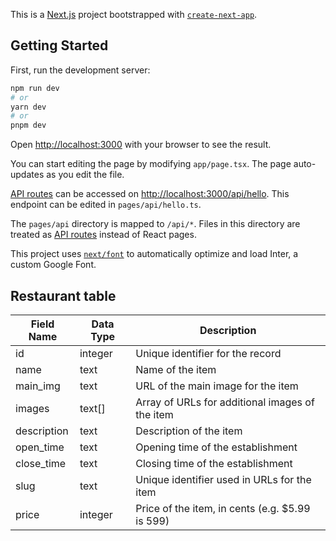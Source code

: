 This is a [Next.js](https://nextjs.org/) project bootstrapped with [`create-next-app`](https://github.com/vercel/next.js/tree/canary/packages/create-next-app).

## Getting Started

First, run the development server:

```bash
npm run dev
# or
yarn dev
# or
pnpm dev
```

Open [http://localhost:3000](http://localhost:3000) with your browser to see the result.

You can start editing the page by modifying `app/page.tsx`. The page auto-updates as you edit the file.

[API routes](https://nextjs.org/docs/api-routes/introduction) can be accessed on [http://localhost:3000/api/hello](http://localhost:3000/api/hello). This endpoint can be edited in `pages/api/hello.ts`.

The `pages/api` directory is mapped to `/api/*`. Files in this directory are treated as [API routes](https://nextjs.org/docs/api-routes/introduction) instead of React pages.

This project uses [`next/font`](https://nextjs.org/docs/basic-features/font-optimization) to automatically optimize and load Inter, a custom Google Font.


## Restaurant table
| Field Name  | Data Type | Description                                       |
|-------------|-----------|---------------------------------------------------|
| id          | integer   | Unique identifier for the record                  |
| name        | text      | Name of the item                                  |
| main_img    | text      | URL of the main image for the item                 |
| images      | text[]    | Array of URLs for additional images of the item    |
| description | text      | Description of the item                            |
| open_time   | text      | Opening time of the establishment                  |
| close_time  | text      | Closing time of the establishment                  |
| slug        | text      | Unique identifier used in URLs for the item         |
| price       | integer   | Price of the item, in cents (e.g. $5.99 is 599)    |

